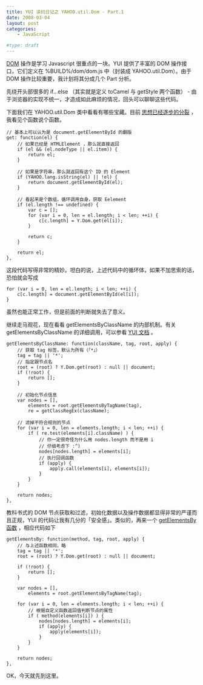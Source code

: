 ```yaml
---
title: YUI 读码日记之 YAHOO.util.Dom - Part.1
date: 2008-03-04
layout: post
categories:
    - JavaScript

#type: draft
---
```


[DOM](http://www.w3.org/DOM/)  操作是学习 Javascript 很重点的一块。YUI 提供了丰富的 DOM 操作接口，它们定义在 %BUILD%/dom/dom.js 中（封装成 YAHOO.util.Dom）。由于 DOM 操作比较重要，我计划将其分成几个 Part 分析。

先绕开头部很多的 if...else （其实就是定义 toCamel 与 getStyle 两个函数） - 由于浏览器的实现不统一，才造成如此麻烦的情况，回头可以聊聊这些代码。

下面我们在 YAHOO.util.Dom 类中看看有哪些宝藏。目前 [思想已经逐步的分裂]({{site.urls}}/posts/1019/) ，我看见个函数说个函数。

```
// 基本上可以认为是 document.getElementById 的翻版
get: function(el) {
    // 如果已经是 HTMLElement ，那么就直接返回
    if (el && (el.nodeType || el.item)) {
        return el;
    }
    
    // 如果是字符串，那么就返回有这个 ID 的 Element
    if (YAHOO.lang.isString(el) || !el) {
        return document.getElementById(el);
    }
    
    // 看起来是个数组，循环调用自身，获取 Eelement
    if (el.length !== undefined) {
        var c = [];
        for (var i = 0, len = el.length; i < len; ++i) {
            c[c.length] = Y.Dom.get(el[i]);
        }
        
        return c;
    }

    return el;
},
```

这段代码写得非常的精妙。坦白的说，上述代码中的循环体，如果不加思索的话，恐怕就会写成

```
for (var i = 0, len = el.length; i < len; ++i) {
    c[c.length] = document.getElementById(el[i]);
}
```

虽然也能正常工作，但是前面的判断就失去了意义。

继续走马观花，现在看看 getElementsByClassName 的内部机制。有关 getElementsByClassName 的详细调用，可以参看  [YUI 文档](http://developer.yahoo.com/yui/docs/YAHOO.util.Dom.html#getElementsByClassName) 。

```
getElementsByClassName: function(className, tag, root, apply) {
    // 获取 tag 标签，默认为所有（「*」）
    tag = tag || '*';
    // 指定跟节点名
    root = (root) ? Y.Dom.get(root) : null || document; 
    if (!root) {
        return [];
    }
    
    // 初始化节点信息
    var nodes = [],
        elements = root.getElementsByTagName(tag),
        re = getClassRegEx(className);

    // 滤掉不符合规则的节点
    for (var i = 0, len = elements.length; i < len; ++i) {
        if ( re.test(elements[i].className) ) {
            // 你一定很奇怪为什么用 nodes.length 而不是用 i
            // 仔细考虑下 :^)
            nodes[nodes.length] = elements[i];
            // 执行回调函数
            if (apply) {
                apply.call(elements[i], elements[i]);
            }
        }
    }
    
    return nodes;
},
```

教科书式的 DOM 节点获取和过滤，初始化数据以及操作数据都显得非常的严谨而且正规，YUI 的代码让我有几分的「安全感」。类似的，再来一个  [getElementsBy 函数](http://developer.yahoo.com/yui/docs/YAHOO.util.Dom.html#getElementsBy) ，相应代码如下

```
getElementsBy: function(method, tag, root, apply) {
    // 与上述函数相同，略
    tag = tag || '*';
    root = (root) ? Y.Dom.get(root) : null || document; 

    if (!root) {
        return [];
    }

    var nodes = [],
        elements = root.getElementsByTagName(tag);
    
    for (var i = 0, len = elements.length; i < len; ++i) {
        // 根据自定义函数返回值判断节点的属性
        if ( method(elements[i]) ) {
            nodes[nodes.length] = elements[i];
            if (apply) {
                apply(elements[i]);
            }
        }
    }
    
    return nodes;
},
```

OK，今天就先到这里。

